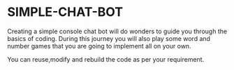# SIMPLE-CHAT-BOT
Creating a simple console chat bot will do wonders to guide you through the basics of coding. During this journey you will also play some word and number games that you are going to implement all on your own.

You can reuse,modify and rebuild the code as per your requirement.
